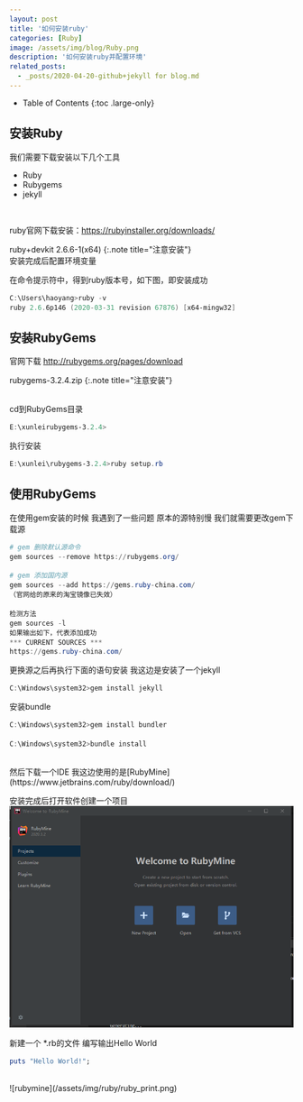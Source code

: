 ```yaml
---
layout: post
title: '如何安装ruby'
categories: [Ruby]
image: /assets/img/blog/Ruby.png
description: '如何安装ruby并配置环境'
related_posts:
  - _posts/2020-04-20-github+jekyll for blog.md
---
```


- Table of Contents
{:toc .large-only}

## 安装Ruby

我们需要下载安装以下几个工具

* Ruby
* Rubygems
* jekyll

<br>

ruby官网下载安装：<https://rubyinstaller.org/downloads/>

ruby+devkit 2.6.6-1(x64)
{:.note title="注意安装"}
<br>
安装完成后配置环境变量

在命令提示符中，得到ruby版本号，如下图，即安装成功

```powershell
C:\Users\haoyang>ruby -v
ruby 2.6.6p146 (2020-03-31 revision 67876) [x64-mingw32]
```

## 安装RubyGems

官网下载 <http://rubygems.org/pages/download>

rubygems-3.2.4.zip
{:.note title="注意安装"}

<br>
cd到RubyGems目录

```powershell
E:\xunleirubygems-3.2.4>
```

执行安装

```powershell
E:\xunlei\rubygems-3.2.4>ruby setup.rb
```

## 使用RubyGems

在使用gem安装的时候  我遇到了一些问题  原本的源特别慢   我们就需要更改gem下载源

```powershell
# gem 删除默认源命令
gem sources --remove https://rubygems.org/

# gem 添加国内源
gem sources --add https://gems.ruby-china.com/
（官网给的原来的淘宝镜像已失效）

检测方法
gem sources -l
如果输出如下，代表添加成功
*** CURRENT SOURCES ***
https://gems.ruby-china.com/
```

更换源之后再执行下面的语句安装
我这边是安装了一个jekyll

```powershell
C:\Windows\system32>gem install jekyll
```
安装bundle
```powershell
C:\Windows\system32>gem install bundler

C:\Windows\system32>bundle install
```
<br>
然后下载一个IDE
我这边使用的是[RubyMine](https://www.jetbrains.com/ruby/download/)

安装完成后打开软件创建一个项目
![rubymine](/assets/img/ruby/rubymine.png)
<br>

新建一个 *.rb的文件
编写输出Hello World
```ruby
puts "Hello World!";
```
<br>
![rubymine](/assets/img/ruby/ruby_print.png)
